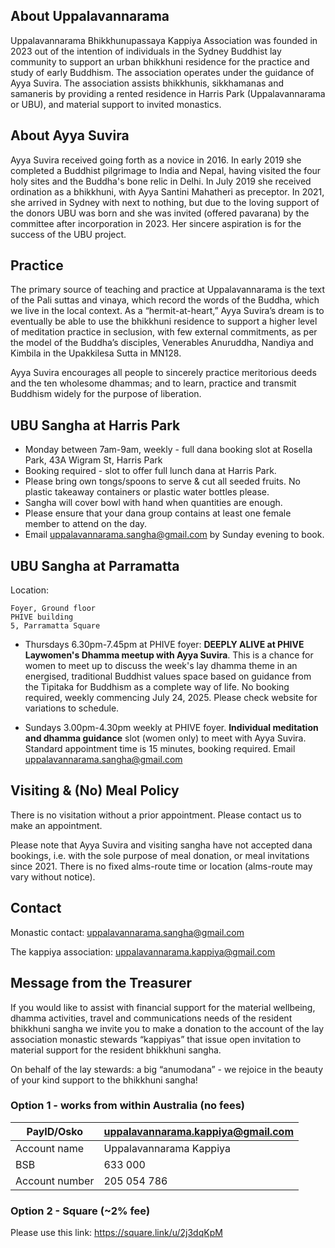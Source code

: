 ## About Uppalavannarama

Uppalavannarama Bhikkhunupassaya Kappiya Association was founded in 2023 out of the intention of individuals in the Sydney Buddhist lay community to support an urban bhikkhuni residence for the practice and study of early Buddhism. The association operates under the guidance of Ayya Suvira. The association assists bhikkhunis, sikkhamanas and samaneris by providing a rented residence in Harris Park (Uppalavannarama or UBU), and material support to invited monastics.


## About Ayya Suvira

Ayya Suvira received going forth as a novice in 2016. In early 2019 she completed a Buddhist pilgrimage to India and Nepal, having visited the four holy sites and the Buddha's bone relic in Delhi. In July 2019 she received ordination as a bhikkhuni, with Ayya Santini Mahatheri as preceptor. In 2021, she arrived in Sydney with next to nothing, but due to the loving support of the donors UBU was born and she was invited (offered pavarana) by the committee after incorporation in 2023. Her sincere aspiration is for the success of the UBU project.

## Practice

The primary source of teaching and practice at Uppalavannarama is the text of the Pali suttas and vinaya, which record the words of the Buddha, which we live in the local context. As a “hermit-at-heart,” Ayya Suvira’s dream is to eventually be able to use the bhikkhuni residence to support a higher level of meditation practice in seclusion, with few external commitments, as per the model of the Buddha’s disciples, Venerables Anuruddha, Nandiya and Kimbila in the Upakkilesa Sutta in MN128.

Ayya Suvira encourages all people to sincerely practice meritorious deeds and the ten wholesome dhammas; and to learn, practice and transmit Buddhism widely for the purpose of liberation.

## UBU Sangha at Harris Park

* Monday between 7am-9am, weekly - full dana booking slot at Rosella Park, 43A Wigram St, Harris Park
* Booking required - slot to offer full lunch dana at Harris Park.
* Please bring own tongs/spoons to serve & cut all seeded fruits. No plastic takeaway containers or plastic water bottles please.
* Sangha will cover bowl with hand when quantities are enough.
* Please ensure that your dana group contains at least one female member to attend on the day.
* Email [uppalavannarama.sangha@gmail.com](mailto:uppalavannarama.sangha@gmail.com) by Sunday evening to book.

## UBU Sangha at Parramatta

Location:
```
Foyer, Ground floor
PHIVE building
5, Parramatta Square
```

* Thursdays 6.30pm-7.45pm at PHIVE foyer: **DEEPLY ALIVE at PHIVE Laywomen's Dhamma meetup with Ayya Suvira**. This is a chance for women to meet up to discuss the week's lay dhamma theme in an energised, traditional Buddhist values space based on guidance from the Tipitaka for Buddhism as a complete way of life. No booking required, weekly commencing July 24, 2025. Please check website for variations to schedule.

* Sundays 3.00pm-4.30pm weekly at PHIVE foyer. **Individual meditation and dhamma guidance** slot (women only) to meet with Ayya Suvira. Standard appointment time is 15 minutes, booking required. Email [uppalavannarama.sangha@gmail.com](mailto:uppalavannarama.sangha@gmail.com)


## Visiting & (No) Meal Policy

There is no visitation without a prior appointment. Please contact us to make an appointment.

Please note that Ayya Suvira and visiting sangha have not accepted dana bookings, i.e. with the sole purpose of meal donation, or meal invitations since 2021. There is no fixed alms-route time or location (alms-route may vary without notice).

## Contact

Monastic contact: [uppalavannarama.sangha@gmail.com](mailto:uppalavannarama.sangha@gmail.com)

The kappiya association: [uppalavannarama.kappiya@gmail.com](mailto:uppalavannarama.kappiya@gmail.com)

## Message from the Treasurer

If you would like to assist with financial support for the material wellbeing, dhamma activities, travel and communications needs of the resident bhikkhuni sangha we invite you to make a donation to the account of the lay association monastic stewards “kappiyas” that issue open invitation to material support for the resident bhikkhuni sangha.

On behalf of the lay stewards: a big “anumodana” - we rejoice in the beauty of your kind support to the bhikkhuni sangha!

### Option 1 - works from within Australia (no fees)

| PayID/Osko     | uppalavannarama.kappiya@gmail.com |
| ---            | --- | 
| Account name   | Uppalavannarama Kappiya |
| BSB            | 633 000 |
| Account number | 205 054 786 |


### Option 2 - Square (~2% fee)

Please use this link: https://square.link/u/2j3dqKpM

